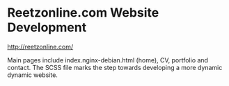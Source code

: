 # Reetzonline.com Website Development

http://reetzonline.com/

Main pages include index.nginx-debian.html (home), CV, portfolio and contact. The SCSS file marks the step towards developing a more dynamic dynamic website. 


